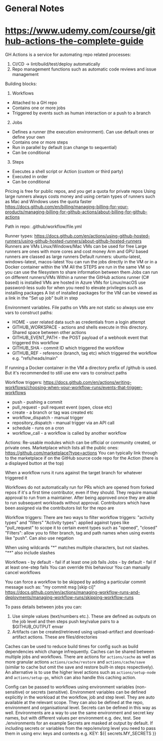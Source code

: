 # General Notes

# https://www.udemy.com/course/github-actions-the-complete-guide

GH Actions is a service for automating repo related processes:
1. CI/CD -> lint/build/test/deploy automatically
2. Repo management functions such as automatic code reviews and issue management


Building blocks:
1. Workflows
- Attached to a GH repo
- Contains one or more jobs
- Triggered by events such as human interaction or a push to a branch

2. Jobs
- Defines a runner (the execution environment). Can use default ones or define your own
- Contains one or more steps
- Run in parallel by default (can change to sequential)
- Can be conditional

3. Steps
- Executes a shell script or Action (custom or third party)
- Executed in order
- Can be conditional

Pricing is free for public repos, and you get a quota for private repos
Using large runners always costs money and using certain types of runners such as Mac and Windows uses the quota faster
https://docs.github.com/en/billing/managing-billing-for-your-products/managing-billing-for-github-actions/about-billing-for-github-actions

Path in repo: .github/workflow/file.yml


Runner types:
https://docs.github.com/en/actions/using-github-hosted-runners/using-github-hosted-runners/about-github-hosted-runners
Runners are VMs
Linux/Windows/Mac VMs can be used for free
Large runners are ones with more cores and cost money
Arm and GPU based runners are classed as large runners
Default runners: ubuntu-latest, windows-latest, macos-latest
You can run the jobs directly in the VM or in a Docker container within the VM
All the STEPS are run in the same VM so you can use the filesystem to share information between them
Jobs can run on different runners/VMs
Within a runner the GitHub actions runner (C# based) is installed
VMs are hosted in Azure
VMs for Linux/macOS use password-less sudo for when you need to elevate privileges such as installing packages
A list of installed packages for the VM can be viewed as a link in the "Set up job" built in step


Environment variables. File paths on VMs are not static so always use env vars to construct paths:
- HOME - user related data such as credentials from a login attempt
- GITHUB_WORKSPACE - actions and shells execute in this directory. Shared space between other actions
- GITHUB_EVENT_PATH - the POST payload of a webhook event that triggered this workflow
- GITHUB_SHA - commit ID which triggered the workflow
- GITHUB_REF - reference (branch, tag etc) which triggered the workflow e.g. "refs/heads/main"

If running a Docker container in the VM a directory prefix of /github is used. But it's recommended to still use env vars to construct paths


Workflow triggers:
https://docs.github.com/en/actions/writing-workflows/choosing-when-your-workflow-runs/events-that-trigger-workflows
- push - pushing a commit
- pull_request - pull request event (open, close etc)
- create  - a branch or tag was created etc
- workflow_dispatch - manual trigger
- repository_dispatch - manual trigger via an API call
- schedule - runs on a cron
- workflow_call - a workflow is called by another workflow


Actions:
Re-usable modules which can be official or community created, or private ones.
Marketplace which lists all the public ones: https://github.com/marketplace?type=actions
You can typically link through to the marketplace if on the GitHub source code repo for the Action (there is a displayed button at the top)

When a workflow runs it runs against the target branch for whatever triggered it

Workflows do not automatically run for PRs which are opened from forked repos if it's a first time contributor, even if they should.
They require manual approval to run from a maintainer. After being approved once they are able to run subsequent workloads without approval.
Contributors which have been assigned via the contributors list for the repo are   

Workflow triggers:
There are two ways to filter workflow triggers: "activity types" and "filters"
"Activity types": applied against types like "pull_request" to scope it to certain event types such as "opened", "closed"
"Filters": allow you to filter branch, tag and path names when using events like "push". Can also use negation

When using wildcards "*" matches multiple characters, but not slashes. "**" also include slashes

Workflows - by default - fail if at least one job fails
Jobs - by default - fail if at least one-step fails
You can override this behaviour
You can manually cancel workflows

You can force a workflow to be skipped by adding a particular commit message such as:
"my commit msg [skip ci]"
https://docs.github.com/en/actions/managing-workflow-runs-and-deployments/managing-workflow-runs/skipping-workflow-runs

To pass details between jobs you can:
1. Use simple values (text/numbers etc.). These are defined as outputs on the job level and then steps push key/value pairs to a $GITHUB_OUTPUT envar
2. Artifacts can be created/retrieved using upload-artifact and download-artifact actions. These are files/directories

Caches can be used to reduce build times for config such as build dependencies which change infrequently. Caches can be shared
between multiple jobs and workflows. There are actions for `actions/cache` as well as more granular actions `actions/cache/restore`
and `actions/cache/save` (similar to cache but omit the save and restore built-in steps respectively). An alternative is to use the higher
level actions such as `actions/setup-node` and `actions/setup-go`, which can also handle this caching action.

Config can be passed to workflows using environment variables (non-sensitive) or secrets (sensitive).
Environment variables can be defined explicitly in the workload at the workflow, job and step level. They are auto available at the relevant scope.
They can also be defined at the repo, environment and organisational level. Secrets can be defined in this way as well.
Environments are a way to use the same environment and secret key names, but with different values per environment e.g. dev, test. See ./environments for an example
Secrets are masked at output by default.
If including secrets or variables from the repo/env/org level you need to pass them in using env: keys and contexts e.g. KEY: ${{ secrets.MY_SECRETS }}